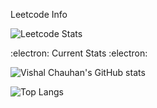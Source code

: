 Leetcode Info 

![Leetcode Stats](https://leetcard.jacoblin.cool/Vishal?theme=dark)


:electron: Current Stats :electron:

![Vishal Chauhan's GitHub stats](https://github-readme-stats.vercel.app/api?username=Hushcoder&show_icons=true&theme=transparent)

![Top Langs](https://github-readme-stats.vercel.app/api/top-langs/?username=hushcoder&layout=compact&theme=transparent)


